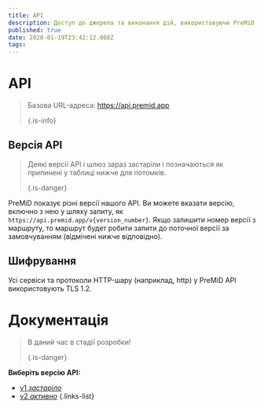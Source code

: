 ```yaml
---
title: API
description: Доступ до джерела та виконання дій, використовуючи PreMiD API
published: true
date: 2020-01-19T23:42:12.088Z
tags:
---
```


# API

> Базова URL-адреса: https://api.premid.app 
> 
> {.is-info}

## Версія API
> Деякі версії API і шлюз зараз застаріли і позначаються як припинені у таблиці нижче для потомків. 
> 
> {.is-danger}

PreMiD показує різні версії нашого API. Ви можете вказати версію, включно з нею у шляху запиту, як `https://api.premid.app/v{version_number}`. Якщо залишити номер версії з маршруту, то маршрут будет робити запити до поточної версії за замовчуванням (відмічені нижче відповідно).

## Шифрування

Усі сервіси та протоколи HTTP-шару (наприклад, http) у PreMiD API використовують TLS 1.2.

# Документація
> В даний час в стадії розробки! 
> 
> {.is-danger}

**Виберіть версію API:**
- [v1 *застаріло*](/dev/api/v1)
- [v2 *активно*](/dev/api/v2)
{.links-list}